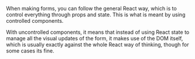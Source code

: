 When making forms, you can follow the general React way, which is to control everything through props and state. This is what is meant by using controlled components.

With uncontrolled components, it means that instead of using React state to manage all the visual updates of the form, it makes use of the DOM itself, which is usually exactly against the whole React way of thinking, though for some cases its fine.